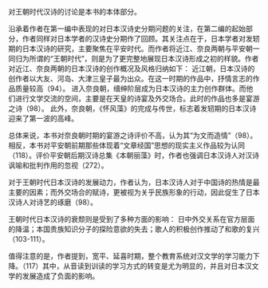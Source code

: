 对王朝时代汉诗的讨论是本书的本体部分。

沿承着作者在第一编中表现的对日本汉诗史分期问题的关注，在第二编的起始部分，作者同样对日本学者的汉诗史分期作了回顾。其关注点在于，日本学者对发轫期的日本汉诗的研究，主要聚焦在平安时代。而作者将近江、奈良两朝与平安朝一同归为所谓的“王朝时代”，则是为了更完整地展现日本汉诗形成之初的样貌。作者对近江、奈良两朝的日本汉诗的创作概况及风格归纳如下：
近江朝，日本汉诗的创作者以大友、河岛、大津三皇子最为出众。在这一时期的作品中，抒情言志的作品质量较高（94）。
进入奈良朝，缙绅阶层成为日本汉诗的主力创作群体。而他们进行文学交流的空间，主要是在天皇的诗宴及外交场合。此时的作品也多是宴游之诗（98）。
此外，奈良朝，《怀风藻》的完成与传世，标志着发轫期的日本汉诗迎来了第一波的高峰。

总体来说，本书对奈良朝时期的宴游之诗评价不高，认为其“为文而造情”（98）。相反，本书对平安朝前期那些体现着“文章经国”思想的现实主义作品较为认同（118）。评价平安朝后期汉诗总集《本朝丽藻》时，作者也强调日本汉诗人对汉诗讽喻和批判作用的忽视（272）。

对于王朝时代日本汉诗的发展动力，作者认为，日本汉诗人对于中国诗的热情是最主要的因素；而外交场合的赋诗，更被视为关乎民族形象的行动，因此促生了日本汉诗人对诗艺的琢磨（98）。

王朝时代日本汉诗的衰颓则是受到了多种方面的影响：
日中外交关系在官方层面的降温；本国贵族知识分子的探险意欲的失去；歌人的积极创作推动了和歌的复兴（103-111）。

值得注意的是，作者提到，宽平、延喜时期，整个教育系统对汉文学的学习能力下降。（117）其中，从音读到训读的学习方式的转变是尤为明显的，并且对日本汉文学的发展造成了负面的影响。